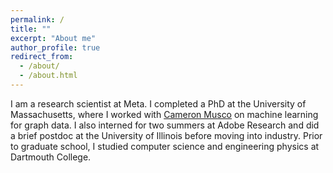 ```yaml
---
permalink: /
title: ""
excerpt: "About me"
author_profile: true
redirect_from: 
  - /about/
  - /about.html
---
```

<meta name="google-site-verification" content="K4tH2epHMZYbEWZxlrZS6eVqiHBhXfI9GgV-Y0ojkYg" />

I am a research scientist at Meta. I completed a PhD at the University of Massachusetts, where I worked with [Cameron Musco](https://people.cs.umass.edu/~cmusco/) on machine learning for graph data. I also interned for two summers at Adobe Research and did a brief postdoc at the University of Illinois before moving into industry. Prior to graduate school, I studied computer science and engineering physics at Dartmouth College.
